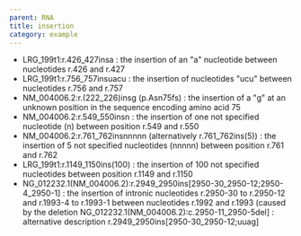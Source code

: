 ```yaml
---
parent: RNA
title: insertion
category: example
---
```


*	LRG\_199t1:r.426\_427insa
	:	the insertion of an "a" nucleotide between nucleotides r.426 and r.427 
*	LRG\_199t1:r.756\_757insuacu
	:	the insertion of nucleotides "ucu" between nucleotides r.756 and r.757
*	NM\_004006.2:r.(222\_226)insg (p.Asn75fs)
	:	the insertion of a "g" at an unknown position in the sequence encoding amino acid 75
*	NM\_004006.2:r.549\_550insn 
	:	the insertion of one not specified nucleotide (n) between position r.549 and r.550
*	NM\_004006.2:r.761\_762insnnnnn (alternatively r.761\_762ins(5))
	: the insertion of 5 not specified nucleotides (nnnnn) between position r.761 and r.762
*	LRG\_199t1:r.1149\_1150ins(100)
	:	the insertion of 100 not specified nucleotides between position r.1149 and r.1150
*	NG\_012232.1(NM\_004006.2):r.2949\_2950ins[2950-30\_2950-12;2950-4\_2950-1]
	: 	the insertion of intronic nucleotides r.2950-30 to r.2950-12 and r.1993-4 to r.1993-1 between nucleotides r.1992 and r.1993 (caused by the deletion NG\_012232.1(NM\_004006.2):c.2950-11\_2950-5del]
	:	 alternative description r.2949\_2950ins[2950-30\_2950-12;uuag]
